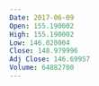 ```yaml
---
Date: 2017-06-09
Open: 155.190002
High: 155.190002
Low: 146.020004
Close: 148.979996
Adj Close: 146.69957
Volume: 64882700
---
```

